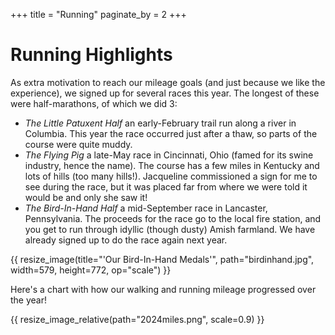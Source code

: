 +++
title = "Running"
paginate_by = 2
+++

# Running Highlights
As extra motivation to reach our mileage goals (and just because we like the
experience), we signed up for several races this year. The longest of these were
half-marathons, of which we did 3:
- _The Little Patuxent Half_ an early-February trail run along a river in
  Columbia. This year the race occurred just after a thaw, so parts of the
  course were quite muddy.
- _The Flying Pig_ a late-May race in Cincinnati, Ohio (famed for its swine
  industry, hence the name). The course has a few miles in Kentucky and lots of
  hills (too many hills!). Jacqueline commissioned a sign for me to see during
  the race, but it was placed far from where we were told it would be and only
  she saw it!
- _The Bird-In-Hand Half_ a mid-September race in Lancaster, Pennsylvania. The
  proceeds for the race go to the local fire station, and you get to run through
  idyllic (though dusty) Amish farmland. We have already signed up to do the
  race again next year.

{{ resize_image(title="'Our Bird-In-Hand Medals'", path="birdinhand.jpg", width=579, height=772, op="scale") }}

Here's a chart with how our walking and running mileage progressed over the year!

{{ resize_image_relative(path="2024miles.png", scale=0.9) }}
